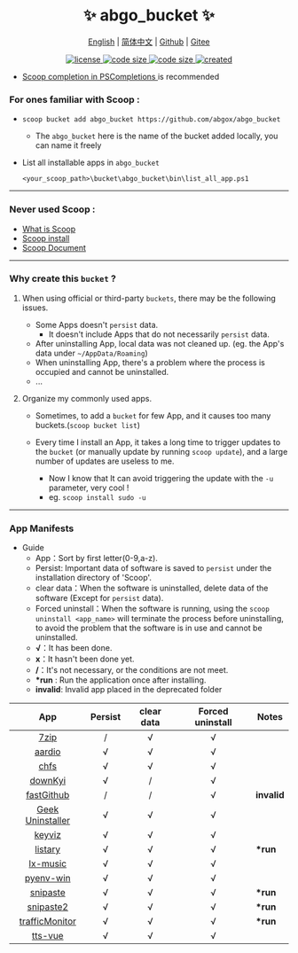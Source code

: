 <p align="center">
    <h1 align="center">✨ abgo_bucket ✨</h1>
</p>

<p align="center">
    <a href="README.md">English</a> |
    <a href="README-CN.md">简体中文</a> |
    <a href="https://github.com/abgox/abgo_bucket">Github</a> |
    <a href="https://gitee.com/abgox/abgo_bucket">Gitee</a>
</p>

<p align="center">
    <a href="https://github.com/abgox/abgo_bucket/blob/main/LICENSE">
        <img src="https://img.shields.io/github/license/abgox/abgo_bucket" alt="license" />
    </a>
    <a href="https://img.shields.io/github/languages/code-size/abgox/abgo_bucket.svg">
        <img src="https://img.shields.io/github/languages/code-size/abgox/abgo_bucket.svg" alt="code size" />
    </a>
    <a href="https://img.shields.io/github/repo-size/abgox/abgo_bucket.svg">
        <img src="https://img.shields.io/github/repo-size/abgox/abgo_bucket.svg" alt="code size" />
    </a>
    <a href="https://github.com/abgox/abgo_bucket">
        <img src="https://img.shields.io/badge/created-2023--6--1-blue" alt="created" />
    </a>
</p>

-   [Scoop completion in PSCompletions ](https://github.com/abgox/PSCompletions "PSCompletions")is recommended

### For ones familiar with Scoop :

-   `scoop bucket add abgo_bucket https://github.com/abgox/abgo_bucket`

    -   The `abgo_bucket` here is the name of the bucket added locally, you can name it freely

-   List all installable apps in `abgo_bucket`

    ```powershell>
    <your_scoop_path>\bucket\abgo_bucket\bin\list_all_app.ps1
    ```

---

### Never used Scoop :

-   [What is Scoop](https://github.com/ScoopInstaller/Scoop)
-   [Scoop install](https://github.com/ScoopInstaller/Install)
-   [Scoop Document](https://github.com/ScoopInstaller/Scoop/wiki)

---

### Why create this `bucket` ?

1. When using official or third-party `buckets`, there may be the following issues.

    - Some Apps doesn't `persist` data.
        - It doesn't include Apps that do not necessarily `persist` data.
    - After uninstalling App, local data was not cleaned up. (eg. the App's data under `~/AppData/Roaming`)
    - When uninstalling App, there's a problem where the process is occupied and cannot be uninstalled.
    - ...

2. Organize my commonly used apps.

    - Sometimes, to add a `bucket` for few App, and it causes too many buckets.(`scoop bucket list`)

    - Every time I install an App, it takes a long time to trigger updates to the `bucket` (or manually update by running `scoop update`), and a large number of updates are useless to me.
        - Now I know that It can avoid triggering the update with the `-u` parameter, very cool !
        - eg. `scoop install sudo -u`

---

### App Manifests

-   Guide
    -   App：Sort by first letter(0-9,a-z).
    -   Persist: Important data of software is saved to `persist` under the installation directory of 'Scoop'.
    -   clear data：When the software is uninstalled, delete data of the software (Except for `persist` data).
    -   Forced uninstall：When the software is running, using the `scoop uninstall <app_name>` will terminate the process before uninstalling, to avoid the problem that the software is in use and cannot be uninstalled.
    -   **√**：It has been done.
    -   **x**：It hasn't been done yet.
    -   **/**：It's not necessary, or the conditions are not meet.
    -   **\*run** : Run the application once after installing.
    -   **invalid**: Invalid app placed in the deprecated folder

|                       App                        | Persist | clear data | Forced uninstall | Notes       |
| :----------------------------------------------: | :-----: | :--------: | :--------------: | ----------- |
|            [7zip](/bucket/7zip.json)             |    /    |     √      |        √         |             |
|          [aardio](/bucket/aardio.json)           |    √    |     √      |        √         |             |
|            [chfs](/bucket/chfs.json)             |    √    |     √      |        √         |             |
|         [downKyi](/bucket/downkyi.json)          |    √    |     /      |        √         |             |
|    [fastGithub](/deprecated/fastGithub.json)     |    /    |     /      |        √         | **invalid** |
| [Geek Uninstaller](/bucket/geekUninstaller.json) |    √    |     √      |        √         |             |
|          [keyviz](/bucket/keyviz.json)           |    √    |     √      |        √         |             |
|         [listary](/bucket/listary.json)          |    √    |     √      |        √         | **\*run**   |
|        [lx-music](/bucket/lx-music.json)         |    √    |     √      |        √         |             |
|       [pyenv-win](/bucket/pyenv-win.json)        |    √    |     √      |        √         |             |
|        [snipaste](/bucket/snipaste.json)         |    √    |     √      |        √         | **\*run**   |
|       [snipaste2](/bucket/snipaste2.json)        |    √    |     √      |        √         | **\*run**   |
|  [trafficMonitor](/bucket/trafficMonitor.json)   |    √    |     √      |        √         | **\*run**   |
|         [tts-vue](/bucket/tts-vue.json)          |    √    |     √      |        √         |             |

